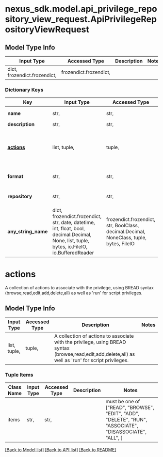 # nexus_sdk.model.api_privilege_repository_view_request.ApiPrivilegeRepositoryViewRequest

## Model Type Info

| Input Type                   | Accessed Type          | Description | Notes |
| ---------------------------- | ---------------------- | ----------- | ----- |
| dict, frozendict.frozendict, | frozendict.frozendict, |             |

### Dictionary Keys

| Key                     | Input Type                                                                                                                                  | Accessed Type                                                                           | Description                                                                                                                                                     | Notes      |
| ----------------------- | ------------------------------------------------------------------------------------------------------------------------------------------- | --------------------------------------------------------------------------------------- | --------------------------------------------------------------------------------------------------------------------------------------------------------------- | ---------- |
| **name**                | str,                                                                                                                                        | str,                                                                                    | The name of the privilege. This value cannot be changed.                                                                                                        | [optional] |
| **description**         | str,                                                                                                                                        | str,                                                                                    |                                                                                                                                                                 | [optional] |
| **[actions](#actions)** | list, tuple,                                                                                                                                | tuple,                                                                                  | A collection of actions to associate with the privilege, using BREAD syntax (browse,read,edit,add,delete,all) as well as &#x27;run&#x27; for script privileges. | [optional] |
| **format**              | str,                                                                                                                                        | str,                                                                                    | The repository format (i.e &#x27;nuget&#x27;, &#x27;npm&#x27;) this privilege will grant access to (or \* for all).                                             | [optional] |
| **repository**          | str,                                                                                                                                        | str,                                                                                    | The name of the repository this privilege will grant access to (or \* for all).                                                                                 | [optional] |
| **any_string_name**     | dict, frozendict.frozendict, str, date, datetime, int, float, bool, decimal.Decimal, None, list, tuple, bytes, io.FileIO, io.BufferedReader | frozendict.frozendict, str, BoolClass, decimal.Decimal, NoneClass, tuple, bytes, FileIO | any string name can be used but the value must be the correct type                                                                                              | [optional] |

# actions

A collection of actions to associate with the privilege, using BREAD syntax (browse,read,edit,add,delete,all) as well as 'run' for script privileges.

## Model Type Info

| Input Type   | Accessed Type | Description                                                                                                                                                     | Notes |
| ------------ | ------------- | --------------------------------------------------------------------------------------------------------------------------------------------------------------- | ----- |
| list, tuple, | tuple,        | A collection of actions to associate with the privilege, using BREAD syntax (browse,read,edit,add,delete,all) as well as &#x27;run&#x27; for script privileges. |

### Tuple Items

| Class Name | Input Type | Accessed Type | Description | Notes                                                                                                   |
| ---------- | ---------- | ------------- | ----------- | ------------------------------------------------------------------------------------------------------- |
| items      | str,       | str,          |             | must be one of ["READ", "BROWSE", "EDIT", "ADD", "DELETE", "RUN", "ASSOCIATE", "DISASSOCIATE", "ALL", ] |

[[Back to Model list]](../../README.md#documentation-for-models) [[Back to API list]](../../README.md#documentation-for-api-endpoints) [[Back to README]](../../README.md)
